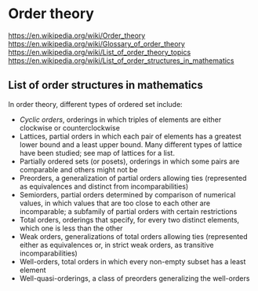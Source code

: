 # Order theory

https://en.wikipedia.org/wiki/Order_theory
https://en.wikipedia.org/wiki/Glossary_of_order_theory
https://en.wikipedia.org/wiki/List_of_order_theory_topics
https://en.wikipedia.org/wiki/List_of_order_structures_in_mathematics

## List of order structures in mathematics

In order theory, different types of ordered set include:

- *Cyclic orders*, orderings in which triples of elements are either clockwise or counterclockwise
- Lattices, partial orders in which each pair of elements has a greatest lower bound and a least upper bound. Many different types of lattice have been studied; see map of lattices for a list.
- Partially ordered sets (or posets), orderings in which some pairs are comparable and others might not be
- Preorders, a generalization of partial orders allowing ties (represented as equivalences and distinct from incomparabilities)
- Semiorders, partial orders determined by comparison of numerical values, in which values that are too close to each other are incomparable; a subfamily of partial orders with certain restrictions
- Total orders, orderings that specify, for every two distinct elements, which one is less than the other
- Weak orders, generalizations of total orders allowing ties (represented either as equivalences or, in strict weak orders, as transitive incomparabilities)
- Well-orders, total orders in which every non-empty subset has a least element
- Well-quasi-orderings, a class of preorders generalizing the well-orders
